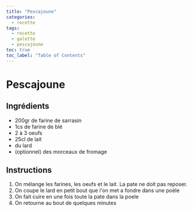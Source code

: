 ```yaml
---
title: "Pescajoune"
categories:
  - recette
tags:
  - recette
  - galette
  - pescajoune
toc: true
toc_label: "Table of Contents"
---
```


# Pescajoune

## Ingrédients

- 200gr de farine de sarrasin
- 1cs de farine de blé
- 2 à 3 oeufs
- 25cl de lait
- du lard
- (optionnel) des morceaux de fromage 

## Instructions

1. On mélange les farines, les oeufs et le lait. La pate ne doit pas reposer.
1. On coupe le lard en petit bout que l'on met a fondre dans une poèle
1. On fait cuire en une fois toute la pate dans la poele
1. On retourne au bout de quelques minutes

